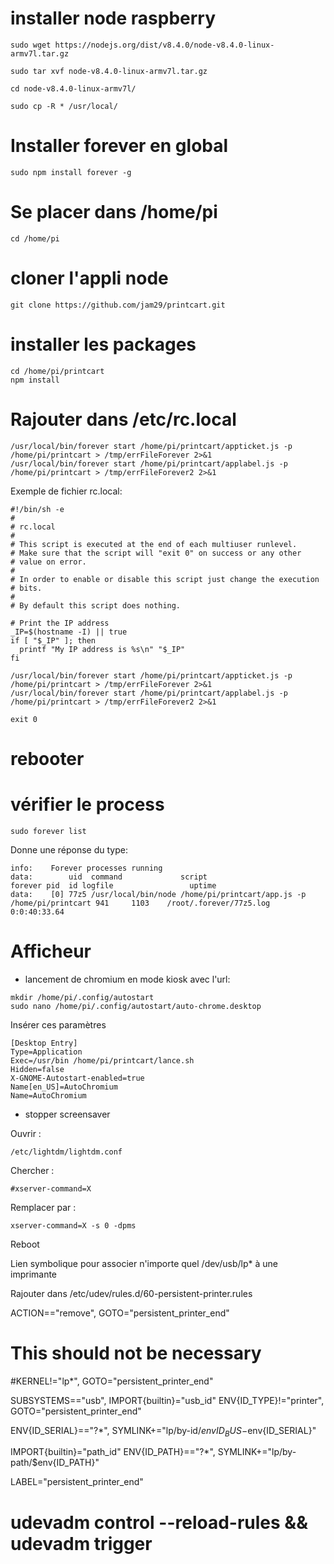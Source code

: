 # installer node raspberry

```
sudo wget https://nodejs.org/dist/v8.4.0/node-v8.4.0-linux-armv7l.tar.gz

sudo tar xvf node-v8.4.0-linux-armv7l.tar.gz

cd node-v8.4.0-linux-armv7l/

sudo cp -R * /usr/local/

```

# Installer forever en global

```
sudo npm install forever -g 
```

# Se placer dans /home/pi 

```
cd /home/pi
```

#  cloner l'appli node 

```
git clone https://github.com/jam29/printcart.git
```

# installer les packages

```
cd /home/pi/printcart
npm install
```

# Rajouter dans /etc/rc.local

```
/usr/local/bin/forever start /home/pi/printcart/appticket.js -p /home/pi/printcart > /tmp/errFileForever 2>&1
/usr/local/bin/forever start /home/pi/printcart/applabel.js -p /home/pi/printcart > /tmp/errFileForever2 2>&1
```

Exemple de fichier rc.local:

```
#!/bin/sh -e
#
# rc.local
#
# This script is executed at the end of each multiuser runlevel.
# Make sure that the script will "exit 0" on success or any other
# value on error.
#
# In order to enable or disable this script just change the execution
# bits.
#
# By default this script does nothing.

# Print the IP address
_IP=$(hostname -I) || true
if [ "$_IP" ]; then
  printf "My IP address is %s\n" "$_IP"
fi

/usr/local/bin/forever start /home/pi/printcart/appticket.js -p /home/pi/printcart > /tmp/errFileForever 2>&1
/usr/local/bin/forever start /home/pi/printcart/applabel.js -p /home/pi/printcart > /tmp/errFileForever2 2>&1

exit 0
```


# rebooter

# vérifier le process

```
sudo forever list
```

Donne une réponse du type:

```
info:    Forever processes running
data:        uid  command             script                                          forever pid  id logfile                 uptime       
data:    [0] 77z5 /usr/local/bin/node /home/pi/printcart/app.js -p /home/pi/printcart 941     1103    /root/.forever/77z5.log 0:0:40:33.64 
```


# Afficheur

* lancement de chromium en mode kiosk avec l'url:


```
mkdir /home/pi/.config/autostart
sudo nano /home/pi/.config/autostart/auto-chrome.desktop

```

Insérer ces paramètres 

```
[Desktop Entry]
Type=Application
Exec=/usr/bin /home/pi/printcart/lance.sh
Hidden=false
X-GNOME-Autostart-enabled=true
Name[en_US]=AutoChromium
Name=AutoChromium
```


* stopper screensaver

Ouvrir :

```
/etc/lightdm/lightdm.conf
```

Chercher :

```
#xserver-command=X
```

Remplacer par :

```
xserver-command=X -s 0 -dpms
```
Reboot


Lien symbolique pour associer n'importe quel /dev/usb/lp* à une imprimante

Rajouter dans /etc/udev/rules.d/60-persistent-printer.rules

ACTION=="remove", GOTO="persistent_printer_end"

# This should not be necessary
#KERNEL!="lp*", GOTO="persistent_printer_end"

SUBSYSTEMS=="usb", IMPORT{builtin}="usb_id"
ENV{ID_TYPE}!="printer", GOTO="persistent_printer_end"

ENV{ID_SERIAL}=="?*", SYMLINK+="lp/by-id/$env{ID_BUS}-$env{ID_SERIAL}"

IMPORT{builtin}="path_id"
ENV{ID_PATH}=="?*", SYMLINK+="lp/by-path/$env{ID_PATH}"

LABEL="persistent_printer_end"


# udevadm control --reload-rules && udevadm trigger
